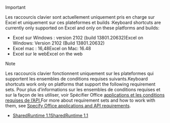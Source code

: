 > [!IMPORTANT]
> <span data-ttu-id="8ba09-101">Les raccourcis clavier sont actuellement uniquement pris en charge sur Excel et uniquement sur ces plateformes et builds :</span><span class="sxs-lookup"><span data-stu-id="8ba09-101">Keyboard shortcuts are currently only supported on Excel and only on these platforms and builds:</span></span>
>
>- <span data-ttu-id="8ba09-102">Excel sur Windows : version 2102 (build 13801.20632)</span><span class="sxs-lookup"><span data-stu-id="8ba09-102">Excel on Windows: Version 2102 (Build 13801.20632)</span></span>
>- <span data-ttu-id="8ba09-103">Excel mac : 16,48</span><span class="sxs-lookup"><span data-stu-id="8ba09-103">Excel on Mac: 16.48</span></span>
>- <span data-ttu-id="8ba09-104">Excel sur le web</span><span class="sxs-lookup"><span data-stu-id="8ba09-104">Excel on the web</span></span>

> [!NOTE]
> <span data-ttu-id="8ba09-105">Les raccourcis clavier fonctionnent uniquement sur les plateformes qui supportent les ensembles de conditions requises suivants.</span><span class="sxs-lookup"><span data-stu-id="8ba09-105">Keyboard shortcuts work only on platforms that support the following requirement sets.</span></span> <span data-ttu-id="8ba09-106">Pour plus d’informations sur les ensembles de conditions requises et sur la façon de les utiliser, voir Spécifier Office [applications et les conditions requises de l’API.](../develop/specify-office-hosts-and-api-requirements.md)</span><span class="sxs-lookup"><span data-stu-id="8ba09-106">For more about requirement sets and how to work with them, see [Specify Office applications and API requirements](../develop/specify-office-hosts-and-api-requirements.md).</span></span>
>
> - [<span data-ttu-id="8ba09-107">SharedRuntime 1.1</span><span class="sxs-lookup"><span data-stu-id="8ba09-107">SharedRuntime 1.1</span></span>](../reference/requirement-sets/shared-runtime-requirement-sets.md)